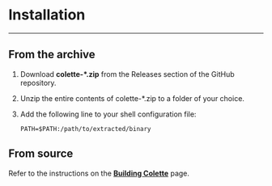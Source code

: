 # Installation

---

## From the archive

1. Download **colette-*.zip** from the Releases section of the GitHub repository.
2. Unzip the entire contents of colette-*.zip to a folder of your choice.
3. Add the following line to your shell configuration file:

    `PATH=$PATH:/path/to/extracted/binary`

## From source

Refer to the instructions on the **[Building Colette](./building.md)** page.